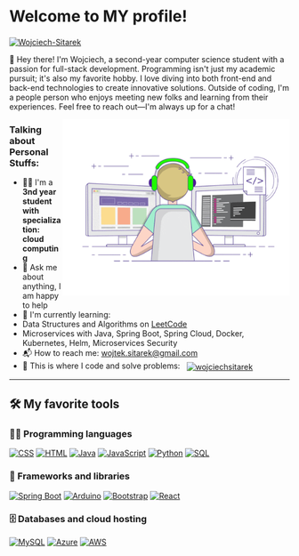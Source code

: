 # Welcome to MY profile! 

<a href="www.linkedin.com/in/wojciech-sitarek" target="_blank"><img align="center" src="https://raw.githubusercontent.com/rahuldkjain/github-profile-readme-generator/master/src/images/icons/Social/linked-in-alt.svg" alt="Wojciech-Sitarek" height="30" width="40" /></a>
&nbsp;



👋 Hey there! I'm Wojciech, a second-year computer science student with a passion for full-stack development. Programming isn't just my academic pursuit; it's also my favorite hobby. I love diving into both front-end and back-end technologies to create innovative solutions. Outside of coding, I'm a people person who enjoys meeting new folks and learning from their experiences. Feel free to reach out—I'm always up for a chat!



<img align="right" alt="GIF" src="https://github.com/AswinBarath/AswinBarath/blob/master/coding.gif?raw=true" width="408" height="318" />


### Talking about Personal Stuffs:

- 👨‍🎓 I'm a **3nd year student with specialization: cloud computing**
- 💬 Ask me about anything, I am happy to help
- 🌱 I'm currently learning:
- Data Structures and Algorithms on [LeetCode](https://leetcode.com/aswin26barath/)
- Microservices with Java, Spring Boot, Spring Cloud, Docker, Kubernetes, Helm, Microservices Security
- 📬 How to reach me: [wojtek.sitarek@gmail.com](mailto:wojtek.sitarek@gmail.com)
- 💪 This is where I code and solve problems:
&nbsp;
<a href="https://leetcode.com/WojciechSitarek/" target="_blank"><img align="center" src="https://raw.githubusercontent.com/rahuldkjain/github-profile-readme-generator/master/src/images/icons/Social/leet-code.svg" alt="wojciechsitarek" height="30" width="40" /></a>

----

## 🛠️ My favorite tools

### 👨‍💻 Programming languages

<p>
    <a href="#"><img alt="CSS" src="https://img.shields.io/badge/CSS-1572B6.svg?logo=css3&logoColor=white"></a>
    <a href="#"><img alt="HTML" src="https://img.shields.io/badge/HTML-E34F26.svg?logo=html5&logoColor=white"></a>
    <a href="#"><img alt="Java" src="https://img.shields.io/badge/Java-007396.svg?logo=java&logoColor=white"></a>
    <a href="#"><img alt="JavaScript" src="https://img.shields.io/badge/JavaScript-F7DF1E.svg?logo=javascript&logoColor=black"></a>
    <a href="#"><img alt="Python" src="https://img.shields.io/badge/Python-14354C.svg?logo=python&logoColor=white"></a>
    <a href="#"><img alt="SQL" src="https://custom-icon-badges.herokuapp.com/badge/SQL-025E8C.svg?logo=database&logoColor=white"></a>
</p>

### 🧰 Frameworks and libraries

<p>
    <a href="#"><img alt="Spring Boot" src="https://img.shields.io/badge/Spring%20Boot-6DB33F.svg?logo=springboot&logoColor=white"></a>
    <a href="#"><img alt="Arduino" src="https://img.shields.io/badge/-Arduino-00979D?logo=Arduino&logoColor=white"></a>
    <a href="#"><img alt="Bootstrap" src="https://img.shields.io/badge/Bootstrap-7952B3.svg?logo=bootstrap&logoColor=white"></a>
    <a href="#"><img alt="React" src="https://img.shields.io/badge/React-61DAFB.svg?logo=react&logoColor=white"/></a>

</p>

### 🗄️ Databases and cloud hosting

<p>
    <a href="#"><img alt="MySQL" src="https://img.shields.io/badge/MySQL-00f.svg?logo=mysql&logoColor=white"></a>
    <a href="#"><img alt="Azure" src="https://img.shields.io/badge/Azure-0089D6.svg?logo=microsoft-azure&logoColor=white"></a>
    <a href="#"><img alt="AWS" src="https://img.shields.io/badge/AWS-232F3E.svg?logo=amazon-aws&logoColor=white"></a>
</p>












